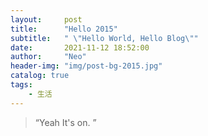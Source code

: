 ```yaml
---
layout:     post
title:      "Hello 2015"
subtitle:   " \"Hello World, Hello Blog\""
date:       2021-11-12 18:52:00
author:     "Neo"
header-img: "img/post-bg-2015.jpg"
catalog: true
tags:
    - 生活
---
```


> “Yeah It's on. ”


